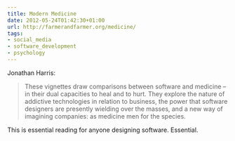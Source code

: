```yaml
---
title: Modern Medicine
date: 2012-05-24T01:42:30+01:00
url: http://farmerandfarmer.org/medicine/
tags:
- social_media
- software_development
- psychology
---
```

Jonathan Harris:

> These vignettes draw comparisons between software and medicine – in their dual capacities to heal and to hurt. They explore the nature of addictive technologies in relation to business, the power that software designers are presently wielding over the masses, and a new way of imagining companies: as medicine men for the species.

This is essential reading for anyone designing software. Essential.
